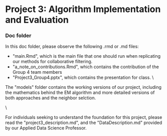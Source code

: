 # Project 3: Algorithm Implementation and Evaluation
### Doc folder

In this doc folder, please observe the following .rmd or .md files: 

- "main.Rmd", which is the main file that one should run when replicating our methods for collaborative filtering. 
- "a_note_on_contributions.Rmd", which contains the contribution of the Group 4 team members
- "Project3_Group4.pptx", which contains the presentation for class. 
\\

The "models" folder contains the working versions of our project, including the mathematics behind the EM algorithm and more detailed versions of both approaches and the neighbor selction. 

\\

For individuals seeking to understand the foundation for this project, please read the "project3_description.md", and the "DataDescription.md" provided by our Applied Data Science Professor. 